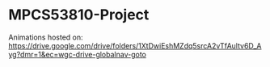 # MPCS53810-Project

Animations hosted on: https://drive.google.com/drive/folders/1XtDwiEshMZdq5srcA2vTfAultv6D_Ayg?dmr=1&ec=wgc-drive-globalnav-goto